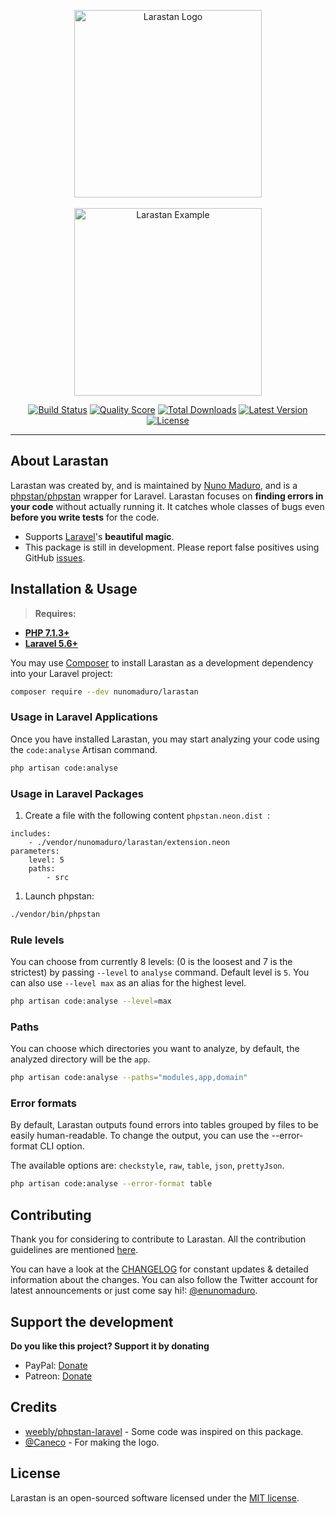 <p align="center">
    <img src="https://raw.githubusercontent.com/nunomaduro/larastan/master/docs/logo.png" alt="Larastan Logo" width="300">
    <br><br>
    <img src="https://raw.githubusercontent.com/nunomaduro/larastan/master/docs/example.png" alt="Larastan Example" height="300">
</p>

<p align="center">
  <a href="https://travis-ci.org/nunomaduro/larastan"><img src="https://img.shields.io/travis/nunomaduro/larastan/master.svg" alt="Build Status"></img></a>
  <a href="https://scrutinizer-ci.com/g/nunomaduro/larastan"><img src="https://img.shields.io/scrutinizer/g/nunomaduro/larastan.svg" alt="Quality Score"></img></a>
  <a href="https://packagist.org/packages/nunomaduro/larastan"><img src="https://poser.pugx.org/nunomaduro/larastan/d/total.svg" alt="Total Downloads"></a>
  <a href="https://packagist.org/packages/nunomaduro/larastan"><img src="https://poser.pugx.org/nunomaduro/larastan/v/stable.svg" alt="Latest Version"></a>
  <a href="https://packagist.org/packages/nunomaduro/larastan"><img src="https://poser.pugx.org/nunomaduro/larastan/license.svg" alt="License"></a>
</p>

------

## About Larastan

Larastan was created by, and is maintained by [Nuno Maduro](https://github.com/nunomaduro), and is a [phpstan/phpstan](https://github.com/phpstan/phpstan) wrapper for Laravel. Larastan focuses on **finding errors in your code** without actually running it. It catches whole classes of bugs even **before you write tests** for the code.

- Supports [Laravel](https://laravel.com)'s **beautiful magic**.
- This package is still in development. Please report false positives using GitHub [issues](https://github.com/nunomaduro/larastan/issues).

## Installation & Usage

> **Requires:**
- **[PHP 7.1.3+](https://php.net/releases/)**
- **[Laravel 5.6+](https://github.com/laravel/laravel)**

You may use [Composer](https://getcomposer.org) to install Larastan as a development dependency into your Laravel project:
```bash
composer require --dev nunomaduro/larastan
```

### Usage in Laravel Applications

Once you have installed Larastan, you may start analyzing your code using the `code:analyse` Artisan command.
```bash
php artisan code:analyse
```

### Usage in Laravel Packages

1. Create a file with the following content `phpstan.neon.dist `:
```
includes:
    - ./vendor/nunomaduro/larastan/extension.neon
parameters:
    level: 5
    paths:
        - src
```

1. Launch phpstan:
```bash
./vendor/bin/phpstan
```


### Rule levels

You can choose from currently 8 levels: (0 is the loosest and 7 is the strictest) by passing `--level` to `analyse` command. Default level is `5`. You can also use `--level max` as an alias for the highest level.

```bash
php artisan code:analyse --level=max
```

### Paths

You can choose which directories you want to analyze, by default, the analyzed directory will be the `app`.

```bash
php artisan code:analyse --paths="modules,app,domain"
```

### Error formats

By default, Larastan outputs found errors into tables grouped by files to be easily human-readable. To change the output, you can use the --error-format CLI option.

The available options are: `checkstyle`, `raw`, `table`, `json`, `prettyJson`.

```bash
php artisan code:analyse --error-format table
```

## Contributing

Thank you for considering to contribute to Larastan. All the contribution guidelines are mentioned [here](CONTRIBUTING.md).

You can have a look at the [CHANGELOG](CHANGELOG.md) for constant updates & detailed information about the changes. You can also follow the Twitter account for latest announcements or just come say hi!: [@enunomaduro](https://twitter.com/enunomaduro).

## Support the development
**Do you like this project? Support it by donating**

- PayPal: [Donate](https://www.paypal.com/cgi-bin/webscr?cmd=_s-xclick&hosted_button_id=66BYDWAT92N6L)
- Patreon: [Donate](https://www.patreon.com/nunomaduro)

## Credits

- [weebly/phpstan-laravel](https://github.com/weebly/phpstan-laravel) - Some code was inspired on this package.
- [@Caneco](http://github.com/caneco) - For making the logo.

## License

Larastan is an open-sourced software licensed under the [MIT license](LICENSE.md).

